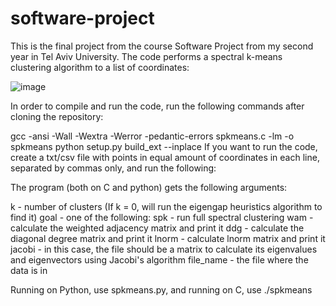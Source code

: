 # software-project
This is the final project from the course Software Project from my second year in Tel Aviv University. The code performs a spectral k-means clustering algorithm to a list of coordinates:

![image](https://user-images.githubusercontent.com/92382447/193449484-0e5e4386-8e0b-4dc0-a159-4858f53e4ba6.png)

In order to compile and run the code, run the following commands after cloning the repository:

gcc -ansi -Wall -Wextra -Werror -pedantic-errors spkmeans.c -lm -o spkmeans
python setup.py build_ext --inplace
If you want to run the code, create a txt/csv file with points in equal amount of coordinates in each line, separated by commas only, and run the following: 

The program (both on C and python) gets the following arguments:

k - number of clusters (If k = 0, will run the eigengap heuristics algorithm to find it)
goal - one of the following:
  spk - run full spectral clustering
  wam - calculate the weighted adjacency matrix and print it
  ddg - calculate the diagonal degree matrix and print it
  lnorm - calculate lnorm matrix and print it
  jacobi - in this case, the file should be a matrix to calculate its eigenvalues and eigenvectors using Jacobi's algorithm
file_name - the file where the data is in

Running on Python, use spkmeans.py, and running on C, use ./spkmeans
